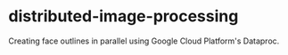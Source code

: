 # distributed-image-processing
Creating face outlines in parallel using Google Cloud Platform's Dataproc.
